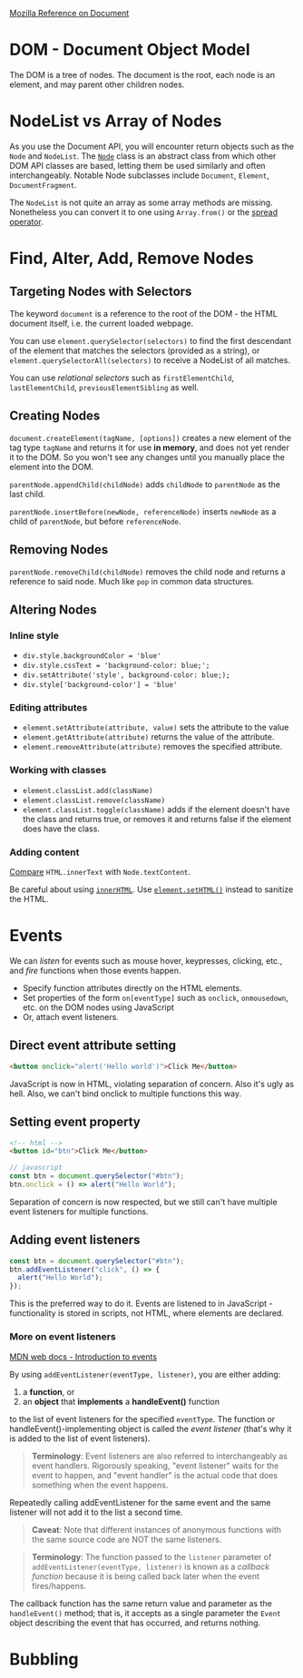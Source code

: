 [Mozilla Reference on Document](https://developer.mozilla.org/en-US/docs/Web/API/Document)

# DOM - Document Object Model

The DOM is a tree of nodes. The document is the root, each node is an element, and may parent other children nodes.

# NodeList vs Array of Nodes

As you use the Document API, you will encounter return objects such as the `Node` and `NodeList`.
The [`Node`](https://developer.mozilla.org/en-US/docs/Web/API/Node) class is an abstract class from which other DOM API classes are based, letting them be used similarly and often interchangeably. Notable Node subclasses include `Document`, `Element`, `DocumentFragment`.

The `NodeList` is not quite an array as some array methods are missing. Nonetheless you can convert it to one using `Array.from()` or the [spread operator](https://developer.mozilla.org/en-US/docs/Web/JavaScript/Reference/Operators/Spread_syntax).

# Find, Alter, Add, Remove Nodes

## Targeting Nodes with Selectors

The keyword `document` is a reference to the root of the DOM - the HTML document itself, i.e. the current loaded webpage.

You can use `element.querySelector(selectors)` to find the first descendant of the element that matches the selectors (provided as a string), or `element.querySelectorAll(selectors)` to receive a NodeList of all matches.

You can use _relational selectors_ such as `firstElementChild`, `lastElementChild`, `previousElementSibling` as well.

## Creating Nodes

`document.createElement(tagName, [options])` creates a new element of the tag type `tagName` and returns it for use **in memory**, and does not yet render it to the DOM. So you won't see any changes until you manually place the element into the DOM.

`parentNode.appendChild(childNode)` adds `childNode` to `parentNode` as the last child.

`parentNode.insertBefore(newNode, referenceNode)` inserts `newNode` as a child of `parentNode`, but before `referenceNode`.

## Removing Nodes

`parentNode.removeChild(childNode)` removes the child node and returns a reference to said node. Much like `pop` in common data structures.

## Altering Nodes

### Inline style

- `div.style.backgroundColor = 'blue'`
- `div.style.cssText = 'background-color: blue;';`
- `div.setAttribute('style', background-color: blue;);`
- `div.style['background-color'] = 'blue'`

### Editing attributes

- `element.setAttribute(attribute, value)` sets the attribute to the value
- `element.getAttribute(attribute)` returns the value of the attribute.
- `element.removeAttribute(attribute)` removes the specified attribute.

### Working with classes

- `element.classList.add(className)`
- `element.classList.remove(className)`
- `element.classList.toggle(className)` adds if the element doesn't have the class and returns true, or removes it and returns false if the element does have the class.

### Adding content

[Compare](https://developer.mozilla.org/en-US/docs/Web/API/HTMLElement/innerText#examples) `HTML.innerText` with `Node.textContent`.

Be careful about using [`innerHTML`](<https://developer.mozilla.org/en-US/docs/Web/API/Element/innerHTML#usage_notes:~:text=Note%3A%20This%20is%20a%20security%20risk%20if%20the%20string%20to%20be%20inserted%20might%20contain%20potentially%20malicious%20content.%20When%20inserting%20user%2Dsupplied%20data%20you%20should%20always%20consider%20using%20Element.setHTML()%20instead%2C%20in%20order%20to%20sanitize%20the%20content%20before%20it%20is%20inserted.>). Use [`element.setHTML()`](https://developer.mozilla.org/en-US/docs/Web/API/Element/setHTML) instead to sanitize the HTML.

# Events

We can _listen_ for events such as mouse hover, keypresses, clicking, etc., and _fire_ functions when those events happen.

- Specify function attributes directly on the HTML elements.
- Set properties of the form `on[eventType]` such as `onclick`, `onmousedown`, etc. on the DOM nodes using JavaScript
- Or, attach event listeners.

## Direct event attribute setting

```html
<button onclick="alert('Hello world')">Click Me</button>
```

JavaScript is now in HTML, violating separation of concern. Also it's ugly as hell. Also, we can't bind onclick to multiple functions this way.

## Setting event property

```html
<!-- html -->
<button id="btn">Click Me</button>
```

```javascript
// javascript
const btn = document.querySelector("#btn");
btn.onclick = () => alert("Hello World");
```

Separation of concern is now respected, but we still can't have multiple event listeners for multiple functions.

## Adding event listeners

```js
const btn = document.querySelector("#btn");
btn.addEventListener("click", () => {
  alert("Hello World");
});
```

This is the preferred way to do it. Events are listened to in JavaScript - functionality is stored in scripts, not HTML, where elements are declared.

### More on event listeners

[MDN web docs - Introduction to events](https://developer.mozilla.org/en-US/docs/Learn/JavaScript/Building_blocks/Events)

By using `addEventListener(eventType, listener)`, you are either adding:

1. a **function**, or
2. an **object** that **implements** a **handleEvent()** function

to the list of event listeners for the specified `eventType`. The function or handleEvent()-implementing object is called the _event listener_ (that's why it is added to the list of event listeners).

> **Terminology**: Event listeners are also referred to interchangeably as event handlers. Rigorously speaking, "event listener" waits for the event to happen, and "event handler" is the actual code that does something when the event happens.

Repeatedly calling addEventListener for the same event and the same listener will not add it to the list a second time.

> **Caveat**: Note that different instances of anonymous functions with the same source code are NOT the same listeners.

> **Terminology**: The function passed to the `listener` parameter of `addEventListener(eventType, listener)` is known as a _callback function_ because it is being called back later when the event fires/happens.

The callback function has the same return value and parameter as the `handleEvent()` method; that is, it accepts as a single parameter the `Event` object describing the event that has occurred, and returns nothing.

# Bubbling
